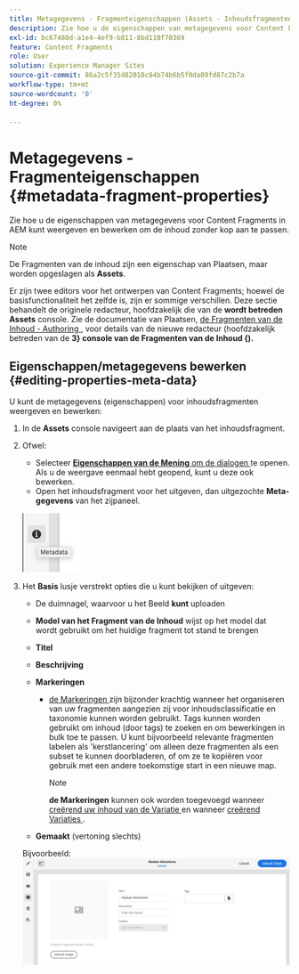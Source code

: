 ```yaml
---
title: Metagegevens - Fragmenteigenschappen (Assets - Inhoudsfragmenten)
description: Zie hoe u de eigenschappen van metagegevens voor Content Fragments kunt weergeven en bewerken.
exl-id: bc67480d-a1e4-4ef9-b811-8bd110f70369
feature: Content Fragments
role: User
solution: Experience Manager Sites
source-git-commit: 86a2c5f35d82010c84b74b6b5f0da09fd87c2b7a
workflow-type: tm+mt
source-wordcount: '0'
ht-degree: 0%

---
```


# Metagegevens - Fragmenteigenschappen {#metadata-fragment-properties}

Zie hoe u de eigenschappen van metagegevens voor Content Fragments in AEM kunt weergeven en bewerken om de inhoud zonder kop aan te passen.

>[!NOTE]
>
>De Fragmenten van de inhoud zijn een eigenschap van Plaatsen, maar worden opgeslagen als **Assets**.
>
>Er zijn twee editors voor het ontwerpen van Content Fragments; hoewel de basisfunctionaliteit het zelfde is, zijn er sommige verschillen. Deze sectie behandelt de originele redacteur, hoofdzakelijk die van de **wordt betreden Assets** console. Zie de documentatie van Plaatsen, [ de Fragmenten van de Inhoud - Authoring ](/help/sites-cloud/administering/content-fragments/authoring.md), voor details van de nieuwe redacteur (hoofdzakelijk betreden van de **3&rbrace; console van de Fragmenten van de Inhoud &lbrace;).**

## Eigenschappen/metagegevens bewerken {#editing-properties-meta-data}

U kunt de metagegevens (eigenschappen) voor inhoudsfragmenten weergeven en bewerken:

1. In de **Assets** console navigeert aan de plaats van het inhoudsfragment.
2. Ofwel:

   * Selecteer [**Eigenschappen van de Mening** om de dialogen ](/help/assets/manage-digital-assets.md#editing-properties) te openen. Als u de weergave eenmaal hebt geopend, kunt u deze ook bewerken.
   * Open het inhoudsfragment voor het uitgeven, dan uitgezochte **Meta-gegevens** van het zijpaneel.

   ![ Meta-gegevens in zijpaneel ](assets/cfm-metadata-01.png)

3. Het **Basis** lusje verstrekt opties die u kunt bekijken of uitgeven:

   * De duimnagel, waarvoor u het Beeld **kunt** uploaden
   * **Model van het Fragment van de Inhoud** wijst op het model dat wordt gebruikt om het huidige fragment tot stand te brengen
   * **Titel**
   * **Beschrijving**
   * **Markeringen**
      * [ de Markeringen ](/help/sites-cloud/authoring/sites-console/tags.md) zijn bijzonder krachtig wanneer het organiseren van uw fragmenten aangezien zij voor inhoudsclassificatie en taxonomie kunnen worden gebruikt. Tags kunnen worden gebruikt om inhoud (door tags) te zoeken en om bewerkingen in bulk toe te passen.
U kunt bijvoorbeeld relevante fragmenten labelen als &#39;kerstlancering&#39; om alleen deze fragmenten als een subset te kunnen doorbladeren, of om ze te kopiëren voor gebruik met een andere toekomstige start in een nieuwe map.

        >[!NOTE]
        >
        >**de Markeringen** kunnen ook worden toegevoegd wanneer [ creërend uw inhoud van de Variatie ](/help/assets/content-fragments/content-fragments-variations.md#authoring-your-content) en wanneer [ creërend Variaties ](/help/assets/content-fragments/content-fragments-variations.md#creating-a-variation).

   * **Gemaakt** (vertoning slechts)

   Bijvoorbeeld:
   ![ Voorbeeld van Meta-gegevens ](assets/cfm-metadata-02.png)
